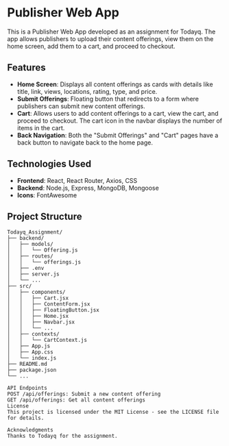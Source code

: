 # Publisher Web App

This is a Publisher Web App developed as an assignment for Todayq. The app allows publishers to upload their content offerings, view them on the home screen, add them to a cart, and proceed to checkout.

## Features

- **Home Screen**: Displays all content offerings as cards with details like title, link, views, locations, rating, type, and price.
- **Submit Offerings**: Floating button that redirects to a form where publishers can submit new content offerings.
- **Cart**: Allows users to add content offerings to a cart, view the cart, and proceed to checkout. The cart icon in the navbar displays the number of items in the cart.
- **Back Navigation**: Both the "Submit Offerings" and "Cart" pages have a back button to navigate back to the home page.

## Technologies Used

- **Frontend**: React, React Router, Axios, CSS
- **Backend**: Node.js, Express, MongoDB, Mongoose
- **Icons**: FontAwesome

## Project Structure

```plaintext
Todayq_Assignment/
├── backend/
│   ├── models/
│   │   └── Offering.js
│   ├── routes/
│   │   └── offerings.js
│   ├── .env
│   ├── server.js
│   └── ...
├── src/
│   ├── components/
│   │   ├── Cart.jsx
│   │   ├── ContentForm.jsx
│   │   ├── FloatingButton.jsx
│   │   ├── Home.jsx
│   │   ├── Navbar.jsx
│   │   └── ...
│   ├── contexts/
│   │   └── CartContext.js
│   ├── App.js
│   ├── App.css
│   └── index.js
├── README.md
├── package.json
└── ...

API Endpoints
POST /api/offerings: Submit a new content offering
GET /api/offerings: Get all content offerings
License
This project is licensed under the MIT License - see the LICENSE file for details.

Acknowledgments
Thanks to Todayq for the assignment.